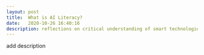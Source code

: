 ```yaml
---
layout: post
title:  What is AI Literacy?
date:   2020-10-26 16:40:16
description: reflections on critical understanding of smart technologies
---
```


add description
